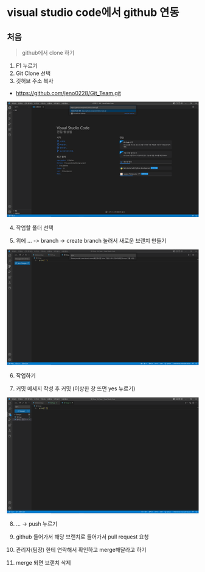 # visual studio code에서 github 연동

## 처음

> github에서 clone 하기
  1. F1 누르기
  2. Git Clone 선택
  3. 깃허브 주소 복사 

 * <https://github.com/jeno0228/Git_Team.git>
 
 ![이미지](캡처.PNG)

 
  4. 작업할 폴더 선택


  5. 위에 ... -> branch -> create branch 눌러서 새로운 브랜치 만들기
  
  ![이미지](%EC%BA%A1%EC%B2%984.PNG)

  6. 작업하기

  7. 커밋 메세지 작성 후 커밋 (이상한 창 뜨면 yes 누르기)

  ![이미지](캡처2.PNG)


  8. ... -> push 누르기

  9. github 들어가서 해당 브랜치로 들어가서 pull request 요청

  10. 관리자(팀장) 한테 연락해서 확인하고 merge해달라고 하기

  11. merge 되면 브랜치 삭제

  